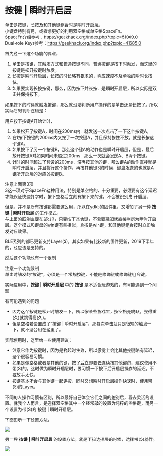 # 按键 | 瞬时开启层

单击是按键，长按及和其他键组合时是瞬时开启层。  
小键盘特别有用，或者想更好的利用双空格或单空格SpaceFn。  
SpaceFn介绍参考：https://geekhack.org/index.php?topic=51069.0  
Dual-role Keys参考：https://geekhack.org/index.php?topic=41685.0

首先说一下这个功能的要点。
  1. 单击是按键，其触发方式和普通按键不同，普通按键是按下时触发，而这里的按键是松开按键时触发。
  2. 长按是瞬时开启层，长按的时长略有要求的，响应速度不及单独的瞬时长按快。
  3. 如果要实现长按按键，那么，因为按下并长按，是瞬时开启层，所以实际是双击并保持按下。

如果按下的时候就触发按键，那么就没法判断用户操作的是单击还是长按了。所以实际它的判断逻辑是：

用户按下按键A开始计时，
  1. 如果松开了按键A，时间在200ms内，就发送一次点击了一下这个按键A。
  2. 在1按下按键的200ms内又按了一次按键A，并且保持按住不放，就是长按这个键A。
  3. 如果按下了另一个按键B，那么这个键A的动作也是瞬时开启层，但是，最后放开按键A时如果时间未超过200ms，那么一次就会发送A、B两个按键。
  4. 计时的时间超过了预设的200ms，没再按其他的键，那么键A的动作直接就是瞬时开启层，并且执行这个操作，再按其他键B的时候，键盘发送的也就是A键所开启层的对应的按键B。

<html><div class="attention"> 
<subtitle>注意上面第3项</subtitle>
<br>3这一项对于SpaceFn这种用法，特别是单空格的，十分重要，必须要有这个延迟才能保证快速打字时，按下空格后立刻有按下来的键，不会被识别成 开启层。
</div></html>

但是，并不是所有按键都需要这么用，所以在ydkb的固件里，又增加了另一种 **按键 | 瞬时开启层** 的工作模式。  
与上面的区别主要在部分3，只要按下其他键，不需要延迟就直接判断为瞬时开启层。这个模式和键盘的win键有些相似，单按是win键，和其他键组合按时立即触发对应效果。

BLE系列的都已更新支持Layer(S)，其实如果有比较新的固件更新，2019下半年的，也应该是支持的。


然后这个功能也有一个限制

<html><div class="attention"> 
<subtitle>注意一个功能限制</subtitle>
<br>单击时触发的“按键”，必须是一个常规按键，不能是修饰键或修饰键组合键。
</div></html>
  
实际应用中，**按键 | 瞬时开启层** 中的 **按键** 是不适合玩游戏的，有可能遇到一个问题

<html><div class="attention"> 
<subtitle>有可能遇到的问题</subtitle>
 
  - 因为这个按键是松开时触发一下，所以像某些游戏里，按空格是跳跃，按得重(久)就跳得高(久)。
  - 但是空格若设置成了“按键 | 瞬时开启层”，那每次单击就只是很短的触发一下，就不适合用在这里了。
</div></html>
  
<html><div class="hint"> 
<subtitle>实际使用时，这里给一些使用建议：</subtitle>

  - 注意它作为按键时，因为是抬起时生效，所以感觉上会比其他按键略有延迟，这个很容易习惯。
  - 如果是像空格或者是其他的键，按了后立即要去连续按其他键的，建议使用不带(S)的，这时做为瞬时开启层时，要习惯一下按下后开启层操作的延迟，不要放手太快。
  - 按键基本不会与其他键一起连按，同时又想瞬时开启层操作快速时，使用带(S)的Layer。
</div></html>

不同的人操作习惯有区别，所以最好自己体会它们之间的差别后，再去灵活的设置。就我个人而言，是选择双空格其中一个经常敲的设置为纯粹的空格键，而另一个设置为带(S)的 按键 | 瞬时开启层。

下面图示一下设置方法。

<div style="width: 500px">

![](/assets/layer-tap-key-01.png?500)
</div>

另一种 **按键 | 瞬时开启层** 的设置方法，就是下拉选择层的时候，选择带(S)就行。

<div style="width: 500px">

![](/assets/layer-tap-key-02.png?500)
</div>